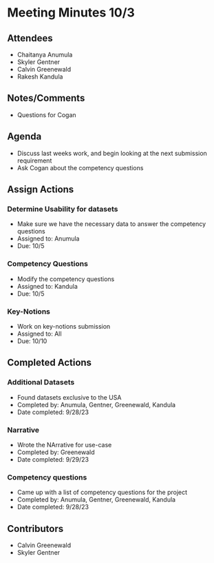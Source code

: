 # Meeting Minutes 10/3

## Attendees
* Chaitanya Anumula
* Skyler Gentner
* Calvin Greenewald
* Rakesh Kandula

## Notes/Comments
* Questions for Cogan 

## Agenda
* Discuss last weeks work, and begin looking at the next submission requirement
* Ask Cogan about the competency questions 

## Assign Actions
### Determine Usability for datasets
* Make sure we have the necessary data to answer the competency questions
* Assigned to: Anumula
* Due: 10/5

### Competency Questions 
* Modify the competency questions
* Assigned to: Kandula
* Due: 10/5

### Key-Notions 
* Work on key-notions submission
* Assigned to: All 
* Due: 10/10

## Completed Actions
### Additional Datasets
* Found datasets exclusive to the USA
* Completed by: Anumula, Gentner, Greenewald, Kandula
* Date completed: 9/28/23

### Narrative
* Wrote the NArrative for use-case
* Completed by: Greenewald
* Date completed: 9/29/23

### Competency questions
* Came up with a list of competency questions for the project
* Completed by: Anumula, Gentner, Greenewald, Kandula
* Date completed: 9/28/23

## Contributors
* Calvin Greenewald
* Skyler Gentner
